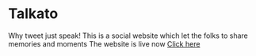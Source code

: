 # Talkato
Why tweet just speak!
This is a social website which let the folks to share memories and moments
The website is live now <a href="https://talkato.web.app" about="_blank">Click here</a>
